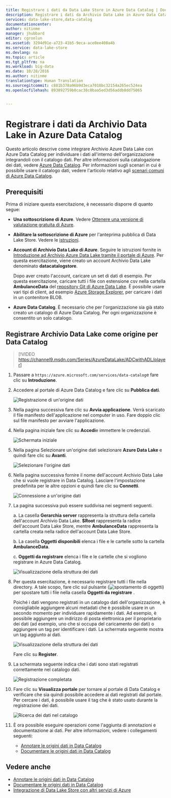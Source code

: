 ```yaml
---
title: Registrare i dati da Data Lake Store in Azure Data Catalog | Documentazione Microsoft
description: Registrare i dati da Archivio Data Lake in Azure Data Catalog
services: data-lake-store,data-catalog
documentationcenter: 
author: nitinme
manager: jhubbard
editor: cgronlun
ms.assetid: 3294d91e-a723-41b5-9eca-ace0ee408a4b
ms.service: data-lake-store
ms.devlang: na
ms.topic: article
ms.tgt_pltfrm: na
ms.workload: big-data
ms.date: 10/28/2016
ms.author: nitinme
translationtype: Human Translation
ms.sourcegitcommit: c881b378a96b9d3eca7018bc32154a265ec524ea
ms.openlocfilehash: 893892759b0cac38c0baa5ed3d56addb0dd75065


---
```

# <a name="register-data-from-data-lake-store-in-azure-data-catalog"></a>Registrare i dati da Archivio Data Lake in Azure Data Catalog
Questo articolo descrive come integrare Archivio Azure Data Lake con Azure Data Catalog per individuare i dati all'interno dell'organizzazione integrandoli con il catalogo dati. Per altre informazioni sulla catalogazione dei dati, vedere [Azure Data Catalog](../data-catalog/data-catalog-what-is-data-catalog.md). Per informazioni sugli scenari in cui è possibile usare il catalogo dati, vedere l'articolo relativo agli [scenari comuni di Azure Data Catalog](../data-catalog/data-catalog-common-scenarios.md).

## <a name="prerequisites"></a>Prerequisiti
Prima di iniziare questa esercitazione, è necessario disporre di quanto segue:

* **Una sottoscrizione di Azure**. Vedere [Ottenere una versione di valutazione gratuita di Azure](https://azure.microsoft.com/pricing/free-trial/).
* **Abilitare la sottoscrizione di Azure** per l'anteprima pubblica di Data Lake Store. Vedere le [istruzioni](data-lake-store-get-started-portal.md).
* **Account di Archivio Data Lake di Azure**. Seguire le istruzioni fornite in [Introduzione ad Archivio Azure Data Lake tramite il portale di Azure](data-lake-store-get-started-portal.md). Per questa esercitazione, viene creato un account Archivio Data Lake denominato **datacatalogstore**.

    Dopo aver creato l'account, caricare un set di dati di esempio. Per questa esercitazione, caricare tutti i file con estensione csv nella cartella **AmbulanceData** del [repository Git di Azure Data Lake](https://github.com/Azure/usql/tree/master/Examples/Samples/Data/AmbulanceData/). È possibile usare vari tipi di client, ad esempio [Azure Storage Explorer](http://storageexplorer.com/), per caricare i dati in un contenitore BLOB.
* **Azure Data Catalog**. È necessario che per l'organizzazione sia già stato creato un catalogo di Azure Data Catalog. Per ogni organizzazione è consentito un solo catalogo.

## <a name="register-data-lake-store-as-a-source-for-data-catalog"></a>Registrare Archivio Data Lake come origine per Data Catalog

> [!VIDEO https://channel9.msdn.com/Series/AzureDataLake/ADCwithADL/player]

1. Passare a `https://azure.microsoft.com/services/data-catalog`e fare clic su **Introduzione**.
2. Accedere al portale di Azure Data Catalog e fare clic su **Pubblica dati**.

    ![Registrazione di un'origine dati](./media/data-lake-store-with-data-catalog/register-data-source.png "Register a data source")
3. Nella pagina successiva fare clic su **Avvia applicazione**. Verrà scaricato il file manifesto dell'applicazione nel computer in uso. Fare doppio clic sul file manifesto per avviare l'applicazione.
4. Nella pagina iniziale fare clic su **Accedi**e immettere le credenziali.

    ![Schermata iniziale](./media/data-lake-store-with-data-catalog/welcome.screen.png "Welcome screen")
5. Nella pagina Selezionare un'origine dati selezionare **Azure Data Lake** e quindi fare clic su **Avanti**.

    ![Selezionare l'origine dati](./media/data-lake-store-with-data-catalog/select-source.png "Select data source")
6. Nella pagina successiva fornire il nome dell'account Archivio Data Lake che si vuole registrare in Data Catalog. Lasciare l'impostazione predefinita per le altre opzioni e quindi fare clic su **Connetti**.

    ![Connessione a un'origine dati](./media/data-lake-store-with-data-catalog/connect-to-source.png "Connect to data source")
7. La pagina successiva può essere suddivisa nei segmenti seguenti.

    a. La casella **Gerarchia server** rappresenta la struttura della cartella dell'account Archivio Data Lake. **$Root** rappresenta la radice dell'account Data Lake Store, mentre **AmbulanceData** rappresenta la cartella creata nella radice dell'account Data Lake Store.

    b. La casella **Oggetti disponibili** elenca i file e le cartelle sotto la cartella **AmbulanceData**.

    c. **Oggetti da registrare** elenca i file e le cartelle che si vogliono registrare in Azure Data Catalog.

    ![Visualizzazione della struttura dei dati](./media/data-lake-store-with-data-catalog/view-data-structure.png "View data structure")
8. Per questa esercitazione, è necessario registrare tutti i file nella directory. A tale scopo, fare clic sul pulsante (![spostamento di oggetti](./media/data-lake-store-with-data-catalog/move-objects.png "Move objects")) per spostare tutti i file nella casella **Oggetti da registrare** .

    Poiché i dati vengono registrati in un catalogo dati dell'organizzazione, è consigliabile aggiungere alcuni metadati che è possibile usare in un secondo momento per individuare rapidamente i dati. Ad esempio, è possibile aggiungere un indirizzo di posta elettronica per il proprietario dei dati (ad esempio, uno che si occupa del caricamento dei dati) o aggiungere un tag per identificare i dati. La schermata seguente mostra un tag aggiunto ai dati.

    ![Visualizzazione della struttura dei dati](./media/data-lake-store-with-data-catalog/view-selected-data-structure.png "View data structure")

    Fare clic su **Register**.
9. La schermata seguente indica che i dati sono stati registrati correttamente nel catalogo dati.

    ![Registrazione completata](./media/data-lake-store-with-data-catalog/registration-complete.png "View data structure")
10. Fare clic su **Visualizza portale** per tornare al portale di Data Catalog e verificare che sia quindi possibile accedere ai dati registrati dal portale. Per cercare i dati, è possibile usare il tag che è stato usato durante la registrazione dei dati.

     ![Ricerca dei dati nel catalogo](./media/data-lake-store-with-data-catalog/search-data-in-catalog.png "Search data in catalog")
11. È ora possibile eseguire operazioni come l'aggiunta di annotazioni e documentazione ai dati. Per altre informazioni, vedere i collegamenti seguenti:

    * [Annotare le origini dati in Data Catalog](../data-catalog/data-catalog-how-to-annotate.md)
    * [Documentare le origini dati in Data Catalog](../data-catalog/data-catalog-how-to-documentation.md)

## <a name="see-also"></a>Vedere anche
* [Annotare le origini dati in Data Catalog](../data-catalog/data-catalog-how-to-annotate.md)
* [Documentare le origini dati in Data Catalog](../data-catalog/data-catalog-how-to-documentation.md)
* [Integrazione di Data Lake Store con altri servizi di Azure](data-lake-store-integrate-with-other-services.md)



<!--HONumber=Nov16_HO3-->


